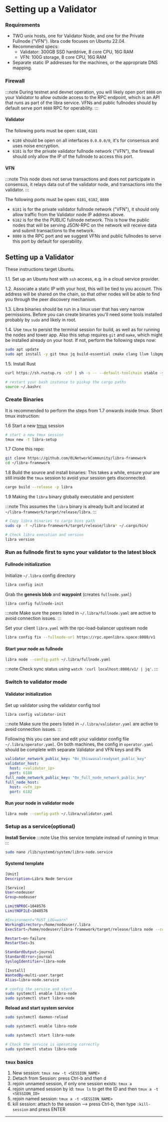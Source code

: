 # Setting up a Validator

### Requirements
- TWO unix hosts, one for Validator Node, and one for the Private Fullnode ("VFN").
libra code focuses on Ubuntu 22.04.
- Recommended specs:
  - Validator: 300GB SSD harddrive, 8 core CPU, 16G RAM
  - VFN: 100G storage, 8 core CPU, 16G RAM
- Separate static IP addresses for the machines, or the appropriate DNS mapping.

### Firewall
:::note
During testnet and devnet operation, you will likely open port `8080` on your Validator to allow outside access to the RPC endpoint, which is an API that runs as part of the libra service.
VFNs and public fullnodes should by default serve port `8080` RPC for operability.
:::

#### Validator

The following ports must be open: `6180`, `6181`

- `6180` should be open on all interfaces `0.0.0.0/0`, it's for consensus and uses noise encryption.
- `6181` is for the private validator fullnode network ("VFN"), the firewall should only allow the IP of the fullnode to access this port.

#### VFN
:::note
This node does not serve transactions and does not participate in consensus, it relays data out of the validator node, and transactions into the validator.
:::

The following ports must be open: `6181`, `6182`, `8080`

- `6181` is for the private validator fullnode network ("VFN"), it should only allow traffic from the Validator node IP address above.
- `6182` is for the the PUBLIC fullnode network. This is how the public nodes that will be serving JSON-RPC on the network will receive data and submit transactions to the network.
- `8080` is the RPC port and we suggest VFNs and public fullnodes to serve this port by default for operability.


## Setting up a Validator

These instructions target Ubuntu.

1.1. Set up an Ubuntu host with `ssh` access, e.g. in a cloud service provider.

1.2. Associate a static IP with your host, this will be tied to you account. This address will be shared on the chain, so that other nodes will be able to find you through the peer discovery mechanism.

1.3. Libra binaries should be run in a linux user that has very narrow permissions. Before you can create binaries you'll need some tools installed probably by `sudo` and likely in root.

1.4. Use `tmux` to persist the terminal session for build, as well as for running the nodes and tower app. Also this setup requires `git` and `make`, which might be installed already on your host. If not, perform the following steps now:

```bash
sudo apt update
sudo apt install -y git tmux jq build-essential cmake clang llvm libgmp-dev pkg-config libssl-dev lld libpq-dev
```


1.5. Install Rust

```bash
curl https://sh.rustup.rs -sSf | sh -s -- --default-toolchain stable -y

# restart your bash instance to pickup the cargo paths
source ~/.bashrc
```


### Create Binaries

It is recommended to perform the steps from 1.7 onwards inside tmux. Short tmux instruction:

1.6 Start a new [tmux](#tmux-basics) session

```bash
# start a new tmux session
tmux new -t libra-setup
```


1.7 Clone this repo:
```bash
git clone https://github.com/0LNetworkCommunity/libra-framework
cd ~/libra-framework
```
1.8 Build the source and install binaries:
This takes a while, ensure your are still inside the `tmux` session to avoid your session gets disconnected.

```bash
cargo build --release -p libra
```


1.9 Making the `libra` binary globally executable and persistent

:::note
This assumes the `libra` binary is already built and located at `~/libra-framework/target/release/libra`.
:::

```bash
# Copy libra binaries to cargo bins path
sudo cp -f ~/libra-framework/target/release/libra* ~/.cargo/bin/

# Check libra execution and version
libra version
```



### Run as fullnode first to sync your validator to the latest block

#### Fullnode initialization
Initialize `~/.libra` config directory 
```bash
libra config init
```

Grab the **genesis blob** and **waypoint** (creates `fullnode.yaml`)
```bash
libra config fullnode-init
```
:::note
Make sure the peers listed in `~/.libra/fullnode.yaml` are active to avoid connection issues.
:::

Set your client `libra.yaml` with the rpc-load-balancer upstream node
```bash
libra config fix --fullnode-url https://rpc.openlibra.space:8080/v1
```

#### Start your node as fullnode
```bash
libra node --config-path ~/.libra/fullnode.yaml
```
:::note
Check sync status using `watch 'curl localhost:8080/v1/ | jq'`.
:::


### Switch to validator mode

#### Validator initialization
Set up validator using the validator config tool
```bash
libra config validator-init
```
:::note
Make sure the peers listed in `~/.libra/validator.yaml` are active to avoid connection issues.
:::

Following this you can see and edit your validator config file `~/.libra/operator.yaml`.
On both machines, the config in `operator.yaml` should be complete with separate Validator and VFN keys and IPs
```yaml
validator_network_public_key: "0x_thiswasalreadyset_public_key"
validator_host:
  host: <validator_ip>
  port: 6180
full_node_network_public_key: "0x_full_node_network_public_key"
full_node_host:
  host: <vfn_ip>
  port: 6182
```

#### Run your node in validator mode

```bash
libra node --config-path ~/.libra/validator.yaml
```


### Setup as a service(optional)


**Install Service**
:::note
Use this service template instead of running in tmux
:::
```bash
sudo nano /lib/systemd/system/libra-node.service
```


#### Systemd template

```bash
[Unit]
Description=Libra Node Service

[Service]
User=nodeuser
Group=nodeuser

LimitNPROC=1048576
LimitNOFILE=1048576

#Environment="RUST_LOG=warn"
WorkingDirectory=/home/nodeuser/.libra
ExecStart=/home/nodeuser/libra-framework/target/release/libra node --config-path /home/nodeuser/.libra/validator.yaml

Restart=on-failure
RestartSec=3s

StandardOutput=journal
StandardError=journal
SyslogIdentifier=libra-node

[Install]
WantedBy=multi-user.target
Alias=libra-node.service
```
```bash
# config the service and start
sudo systemctl enable libra-node
sudo systemctl start libra-node
```

**Reload and start system service**

```bash
sudo systemctl daemon-reload

sudo systemctl enable libra-node

sudo systemctl start libra-node

# Check the service is operating correctly
sudo systemctl status libra-node
```


### `tmux` basics

1. New session: `tmux new -t <SESSION_NAME>`
2. Detach from Session: press Ctrl-b and then d
3. rejoin unnamed session, if only one session exists: `tmux a`
4. rejoin unnamed session by id: `tmux ls` to get the ID and then `tmux a -t <SESSION_ID>`
5. rejoin named session: `tmux a -t <SESSION_NAME>`
6. kill session: attach to the session --> press Ctrl-b, then type `:kill-session` and press ENTER

---
